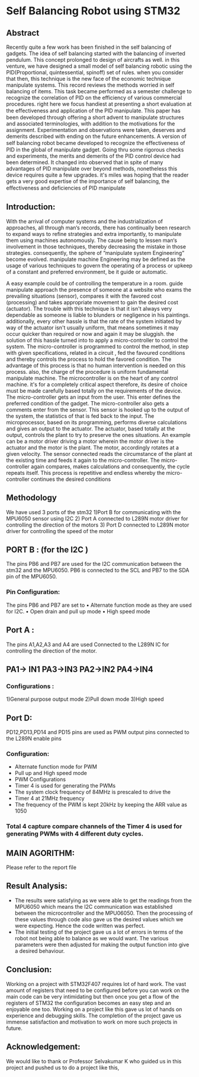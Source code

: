 # Self Balancing Robot using STM32

## Abstract
Recently quite a few work has been finished in the self balancing of gadgets. The idea of self balancing started with the balancing of inverted pendulum. This concept prolonged to design of aircrafts as well. in this venture, we have designed a small model of self balancing robotic using the PID(Proportional, quintessential, spinoff) set of rules. when you consider that then, this technique is the new face of the economic technique manipulate systems. This record reviews the methods worried in self balancing of items. This task became performed as a semester challenge to recognize the correlation of PID on the efficiency of various commercial procedures. right here we focus
handiest at presenting a short evaluation at the eﬀectiveness and application of the PID manipulate. This paper has been developed through offering a short advent to manipulate structures and associated terminologies, with addition to the motivations for the assignment. Experimentation and observations were taken, deserves and demerits described with ending on the future
enhancements. A version of self balancing robot became developed to recognize the eﬀectiveness of PID in the global of manipulate gadget. Going thru some rigorous checks and experiments, the merits and demerits of the PID control device had been determined. It changed into observed that in spite of many advantages of PID manipulate over beyond methods, nonetheless this device requires quite a few upgrades. it's miles was hoping that the reader gets a very good expertise of the
importance of self balancing, the eﬀectiveness and deficiencies of PID manipulate




## Introduction:
With the arrival of computer systems and the industrialization of approaches, all through man‘s records, there has continually been research to expand ways to refine strategies and extra importantly, to manipulate them using machines autonomously. The cause being to lessen man‘s
involvement in those techniques, thereby decreasing the mistake in those strategies. consequently, the sphere of ”manipulate system Engineering” become evolved. manipulate machine Engineering may be defined as the usage of various techniques to govern the operating of a process or upkeep of a constant and preferred environment, be it guide or automatic.


A easy example could be of controlling the temperature in a room. guide manipulate approach the presence of someone at a website who exams the prevailing situations (sensor), compares it with the favored cost (processing) and takes appropriate movement to gain the desired cost (actuator). The trouble with this technique is that it isn't always very dependable as someone is liable to blunders or negligence in his paintings. additionally, every other hassle is that the rate of the system initiated by way of the actuator isn't usually uniform, that means sometimes it may occur quicker than required or now and again it may be sluggish. the solution of this hassle turned into to apply a micro-controller to control the system. The micro-controller is programmed to control the method, in step with given specifications, related in a circuit , fed the favoured conditions and thereby controls the process to hold the favored condition. The advantage of this process is that no human intervention is needed on this process. also, the charge of the procedure is uniform
fundamental manipulate machine. The microcontroller is on the heart of any control machine. it's for a completely critical aspect therefore, its desire of choice must be made carefully based totally on the requirements of the device. The micro-controller gets an input from the user. This enter defines the preferred condition of the gadget. The micro-controller also gets a comments enter from the sensor. This sensor is hooked up to the output of the system, the statistics of that is fed back to the input. The microprocessor, based on its programming, performs diverse calculations and gives an output to the actuator. The actuator, based totally at the output, controls the plant to try to preserve the ones situations. An example can be a motor driver driving a motor wherein the motor driver is the actuator and the motor is the plant. The motor, accordingly rotates at a given velocity. The sensor connected reads the circumstance of the plant at the existing time and feeds it again to the micro-controller. The micro-controller again compares, makes calculations and consequently, the cycle repeats itself. This process is repetitive and endless whereby the micro-controller continues the desired conditions

## Methodology
We have used 3 ports of the stm32
1)Port B for communicating with the MPU6050 sensor using I2C
2)	Port A connected to L289N motor driver for controlling the
direction of the motors
3)	Port D connected to L289N motor driver for controlling the speed of the motor

## PORT B : (for the I2C )
The pins PB6 and PB7 are used for the I2C communication
between the stm32 and the MPU6050.
PB6 is connected to the SCL and PB7 to the SDA pin of the MPU6050.

### Pin Configuration:
The pins PB6 and PB7 are set to
•	Alternate function mode as they are used for I2C.
•	Open drain and pull up mode
•	High speed mode

## Port A :
The pins A1,A2,A3 and A4 are used
Connected to the L289N IC for controlling the direction of the
motor.
## PA1-> IN1	PA3->IN3 PA2->IN2	PA4->IN4

### Configurations :
1)General purpose output mode
2)Pull down mode
3)High speed
## Port D:
PD12,PD13,PD14 and PD15 pins are used as PWM output pins connected to the L289N enable pins 

### Configuration:
* Alternate function mode for PWM
* Pull up and High speed mode
* PWM Configurations
* Timer 4 is used for generating the PWMs
* The system clock frequency of 84MHz is prescaled to drive the
* Timer 4 at 21MHz frequency
* The frequency of the PWM is kept 20kHz by keeping the ARR value as 1050

### Total 4 capture compare channels of the Timer 4 is used for generating PWMs with 4 different duty cycles.

## MAIN AGORITHM:
Please refer to the report file

## Result Analysis:
* The results were satisfying as we were able to get the readings from the MPU6050 which means the I2C communication was established between the microcontroller and the MPU06050. Then the processing of these values through code also gave us the desired values which we were expecting. Hence the code written was perfect.
* The initial testing of the project gave us a lot of errors in terms of the robot not being able to balance as we would want. The various parameters were then adjusted for making the output function into give a desired behaviour.

## Conclusion:
Working on a project with STM32F407 requires lot of hard work. The
vast amount of registers that need to be configured before you can
work on the main code can be very intimidating but then once you
get a flow of the registers of STM32 the configuration becomes an
easy step and an enjoyable one too.
Working on a project like this gave us lot of hands on experience and
debugging skills. The completion of the project gave us immense
satisfaction and motivation to work on more such projects in future.
## Acknowledgement:
We would like to thank or Professor Selvakumar K who guided us in
this project and pushed us to do a project like this,




